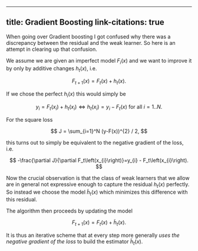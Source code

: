 -----
title: Gradient Boosting
link-citations: true
-----

When going over Gradient boosting I got confused why there was a discrepancy between the residual and the weak learner.
So here is an attempt in clearing up that confusion.

We assume we are given an imperfect model $F_i(x)$ and we want to improve it by only by additive changes $h_t(x)$, i.e.

$$F_{t+1}(x) = F_t(x) + h_t(x).$$

If we chose the perfect $h_i(x)$ this would simply be

$$y_i = F_t(x_i) + h_t(x_i) \Leftrightarrow h_t(x_i) = y_i - F_t(x) \text{ for all } i=1..N.$$

For the square loss 

$$
J = \sum_{i=1}^N (y-F(x))^{2} / 2,
$$

this turns out to simply be equivalent to the negative gradient of the loss, i.e.

$$
-\frac{\partial J}{\partial F_t\left(x_{i}\right)}=y_{i} - F_t\left(x_{i}\right).
$$

Now the crucial observation is that the class of weak learners that we allow are in general not expressive enough to capture the residual $h_t(x)$ perfectly.
So instead we choose the model $\tilde{h}_t(x)$ which minimizes this difference with this residual.

The algorithm then proceeds by updating the model

$$
F_{t+1}(x) = F_t(x) + \tilde{h}_t(x).
$$

It is thus an iterative scheme that at every step more generally _uses the negative gradient of the loss_ to build the estimator $\tilde{h}_t(x)$.
